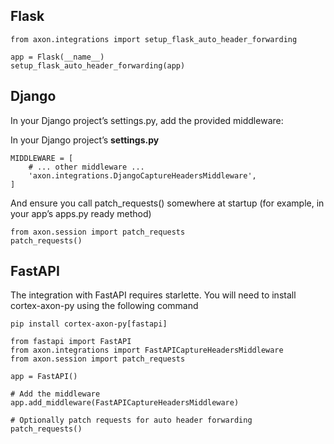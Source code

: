 ## Flask

```
from axon.integrations import setup_flask_auto_header_forwarding

app = Flask(__name__)
setup_flask_auto_header_forwarding(app)
```

## Django
In your Django project’s settings.py, add the provided middleware:

In your Django project’s **settings.py**
```
MIDDLEWARE = [
    # ... other middleware ...
    'axon.integrations.DjangoCaptureHeadersMiddleware',
]
```

And ensure you call patch_requests() somewhere at startup (for example, in your app’s apps.py ready method)
```
from axon.session import patch_requests
patch_requests()
```

## FastAPI

The integration with FastAPI requires starlette. You will need to install cortex-axon-py using the following command
```
pip install cortex-axon-py[fastapi]
```

```
from fastapi import FastAPI
from axon.integrations import FastAPICaptureHeadersMiddleware
from axon.session import patch_requests

app = FastAPI()

# Add the middleware
app.add_middleware(FastAPICaptureHeadersMiddleware)

# Optionally patch requests for auto header forwarding
patch_requests()
```
